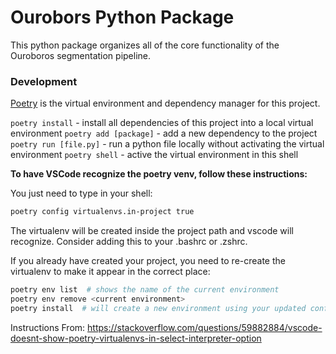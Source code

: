 # Ourobors Python Package

This python package organizes all of the core functionality of the Ouroboros segmentation pipeline.

### Development

[Poetry](https://python-poetry.org/) is the virtual environment and dependency manager for this project.

`poetry install` - install all dependencies of this project into a local virtual environment
`poetry add [package]` - add a new dependency to the project
`poetry run [file.py]` - run a python file locally without activating the virtual environment
`poetry shell` - active the virtual environment in this shell

**To have VSCode recognize the poetry venv, follow these instructions:**

You just need to type in your shell:

```bash
poetry config virtualenvs.in-project true
```

The virtualenv will be created inside the project path and vscode will recognize. Consider adding this to your .bashrc or .zshrc.

If you already have created your project, you need to re-create the virtualenv to make it appear in the correct place:

```bash
poetry env list  # shows the name of the current environment
poetry env remove <current environment>
poetry install  # will create a new environment using your updated configuration
```

Instructions From: https://stackoverflow.com/questions/59882884/vscode-doesnt-show-poetry-virtualenvs-in-select-interpreter-option

